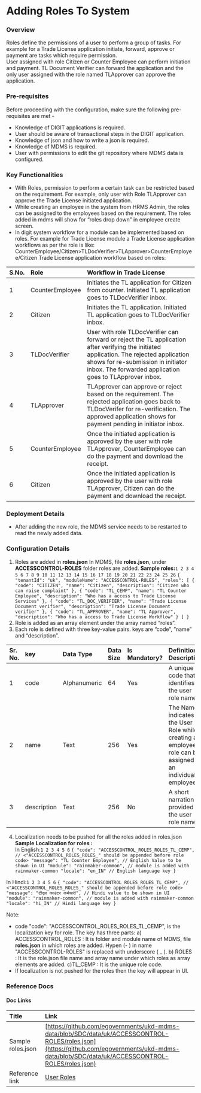 # Adding Roles To System

### Overview <a id="Overview"></a>

Roles define the permissions of a user to perform a group of tasks. For example for a Trade License application initiate, forward, approve or payment are tasks which require permission.  
User assigned with role Citizen or Counter Employee can perform initiation and payment. TL Document Verifier can forward the application and the only user assigned with the role named TLApprover can approve the application.

### Pre-requisites <a id="Pre-requisites"></a>

Before proceeding with the configuration, make sure the following pre-requisites are met -

* Knowledge of DIGIT applications is required.
* User should be aware of transactional steps in the DIGIT application.
* Knowledge of json and how to write a json is required.
* Knowledge of MDMS is required.
* User with permissions to edit the git repository where MDMS data is configured.

### Key Functionalities <a id="Key-Functionalities"></a>

* With Roles, permission to perform a certain task can be restricted based on the requirement. For example, only user with Role TLApprover can approve the Trade License initiated application.
* While creating an employee in the system from HRMS Admin, the roles can be assigned to the employees based on the requirement. The roles added in mdms will show for “roles drop down” in employee create screen.
* In digit system workflow for a module can be implemented based on roles. For example for Trade License module a Trade License application workflows as per the role is like: CounterEmployee/Citizen&gt;TLDocVerifier&gt;TLApprover&gt;CounterEmployee/Citizen Trade License application workflow based on roles:

| S.No. | Role | Workflow in Trade License |
| :--- | :--- | :--- |
| 1 | CounterEmployee | Initiates the TL application for Citizen from counter. Initiated TL application goes to TLDocVerifier inbox. |
| 2 | Citizen | Initiates the TL application. Initiated TL application goes to TLDocVerifier inbox. |
| 3 | TLDocVerifier | User with role TLDocVerifier can forward or reject the TL application after verifying the initiated application. The rejected application shows for re-submission in initiator inbox. The forwarded application goes to TLApprover inbox. |
| 4 | TLApprover | TLApprover can approve or reject based on the requirement. The rejected application goes back to TLDocVerifer for re-verification. The approved application shows for payment pending in initiator inbox. |
| 5 | CounterEmployee | Once the initiated application is approved by the user with role TLApprover, CounterEmployee can do the payment and download the receipt. |
| 6 | Citizen | Once the initiated application is approved by the user with role TLApprover, Citizen can do the payment and download the receipt. |

### Deployment Details <a id="Deployment-Details"></a>

* After adding the new role, the MDMS service needs to be restarted to read the newly added data.

### Configuration Details <a id="Configuration-Details"></a>

1. Roles are added in **roles.json** In MDMS, file **roles.json**, under **ACCESSCONTROL-ROLES** folder roles are added. **Sample roles:**`1 2 3 4 5 6 7 8 9 10 11 12 13 14 15 16 17 18 19 20 21 22 23 24 25 26` `{ "tenantId": "uk", "moduleName": "ACCESSCONTROL-ROLES", "roles": [ { "code": "CITIZEN", "name": "Citizen", "description": "Citizen who can raise complaint" }, { "code": "TL_CEMP", "name": "TL Counter Employee", "description": "Who has a access to Trade License Services" }, { "code": "TL_DOC_VERIFIER", "name": "Trade License Document verifier", "description": "Trade License Document verifier" }, { "code": "TL_APPROVER", "name": "TL Approver", "description": "Who has a access to Trade License Workflow" } ] }`
2.  Role is added as an array element under the array named “roles”.
3. Each role is defined with three key-value pairs. keys are “code”, ”name” and “description”.

| Sr. No. | key | Data Type | Data Size | Is Mandatory? | Definition/ Description |
| :--- | :--- | :--- | :--- | :--- | :--- |
| 1 | code | Alphanumeric | 64 | Yes | A unique code that identifies the user role name. |
| 2 | name | Text | 256 | Yes | The Name indicates the User Role while creating an employee a role can be assigned to an individual employee. |
| 3 | description | Text | 256 | No | A short narration provided to the user role name. |

4. Localization needs to be pushed for all the roles added in roles.json  
**Sample** **Localization for** **roles :**  
In English:`1 2 3 4 5 6` `{ "code": "ACCESSCONTROL_ROLES_ROLES_TL_CEMP", // <"ACCESSCONTROL_ROLES_ROLES_" should be appended before role code> "message": "TL Counter Employee", // English Value to be shown in UI "module": "rainmaker-common", // module is added with rainmaker-common "locale": "en_IN" // English language key }`

In Hindi:`1 2 3 4 5 6` `{ "code": "ACCESSCONTROL_ROLES_ROLES_TL_CEMP", // <"ACCESSCONTROL_ROLES_ROLES_" should be appended before role code> "message": "टीएल काउंटर कर्मचारी", // Hindi value to be shown in UI "module": "rainmaker-common", // module is added with rainmaker-common "locale": "hi_IN" // Hindi language key }`

Note:

* code "code": "ACCESSCONTROL\_ROLES\_ROLES\_TL\_CEMP", is the localization key for role. The key has three parts: a\) ACCESSCONTROL\_ROLES : It is folder and module name of MDMS, file **roles.json** in which roles are added. Hypen \(- \) in name "ACCESSCONTROL-ROLES" is replaced with underscore \( \_ \). b\) ROLES : It is the role.json file name and array name under which roles as array elements are added. c\)TL\_CEMP : It is the unique role code.
* If localization is not pushed for the roles then the key will appear in UI.

### Reference Docs <a id="Reference-Docs"></a>

#### Doc Links <a id="Doc-Links"></a>

| **Title**  | **Link** |
| :--- | :--- |
|  Sample roles.json | [https://github.com/egovernments/ukd-mdms-data/blob/SDC/data/uk/ACCESSCONTROL-ROLES/roles.json](https://github.com/egovernments/ukd-mdms-data/blob/SDC/data/uk/ACCESSCONTROL-ROLES/roles.json) |
| Reference link | [User Roles](https://digit-discuss.atlassian.net/wiki/spaces/DO/pages/428769455/User+Roles) |


